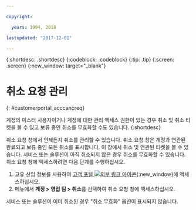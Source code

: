 ```yaml
---

copyright:

  years: 1994, 2018

lastupdated: "2017-12-01"

---
```


{:shortdesc: .shortdesc}
{:codeblock: .codeblock}
{:tip: .tip}
{:screen: .screen}
{:new_window: target="_blank"}


# 취소 요청 관리
{: #customerportal_acccancreq}

계정의 마스터 사용자이거나 계정에 대한 관리 액세스 권한이 있는 경우 취소 및 취소 티켓을 볼 수 있고 보류 중인 취소를 무효화할 수도 있습니다.
{:shortdesc}


취소 요청 창에서 언제든지 취소를 관리할 수 있습니다. 취소 요청 창은 계정과 연관된 완료되고 보류 중인 모든 취소를 표시합니다. 이 창에서 취소 및 연관된 티켓을 볼 수 있습니다. 서비스 또는 솔루션이 아직 취소되지 않은 경우 취소를 무효화할 수 있습니다. 취소 요청 창에 액세스하려면 다음 단계를 수행하십시오. 

1. 고유 신임 정보를 사용하여 [고객 포털 ![외부 링크 아이콘](../icons/launch-glyph.svg)](https://control.softlayer.com/){:new_window}에 액세스하십시오. 
2. 메뉴에서 **계정 > 영업 팀 > 취소**를 선택하여 취소 요청 창에 액세스하십시오. 

서비스 또는 솔루션이 이미 취소된 경우 "취소 무효화" 옵션이 표시되지 않습니다. 
